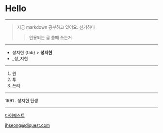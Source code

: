 ﻿# Hello

***

> 지금 markdown 공부하고 있어요.
> 신기하다
>> 인용되는 글 쓸때 쓰는거

***

* 성지현
{tab} > **성지현**
* _성_지현

***

1. 원
2. 투
3. 쓰리

***

1991 \. 성지현 탄생

***

[다이퀘스트](http://www.diquest.com)

<jhseong@diquest.com>

